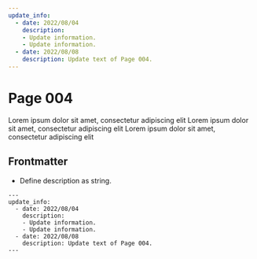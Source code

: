 ```yaml
---
update_info:
  - date: 2022/08/04
    description:
    - Update information.
    - Update information.
  - date: 2022/08/08
    description: Update text of Page 004.
---
```

# Page 004

Lorem ipsum dolor sit amet, consectetur adipiscing elit
Lorem ipsum dolor sit amet, consectetur adipiscing elit
Lorem ipsum dolor sit amet, consectetur adipiscing elit


## Frontmatter

- Define description as string.

```
---
update_info:
  - date: 2022/08/04
    description:
    - Update information.
    - Update information.
  - date: 2022/08/08
    description: Update text of Page 004.
---
```
